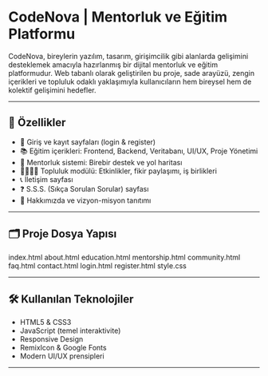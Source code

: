 # CodeNova | Mentorluk ve Eğitim Platformu

CodeNova, bireylerin yazılım, tasarım, girişimcilik gibi alanlarda gelişimini desteklemek amacıyla hazırlanmış bir dijital mentorluk ve eğitim platformudur. Web tabanlı olarak geliştirilen bu proje, sade arayüzü, zengin içerikleri ve topluluk odaklı yaklaşımıyla kullanıcıların hem bireysel hem de kolektif gelişimini hedefler.

---

## 🚀 Özellikler

- 👤 Giriş ve kayıt sayfaları (login & register)
- 📚 Eğitim içerikleri: Frontend, Backend, Veritabanı, UI/UX, Proje Yönetimi
- 🤝 Mentorluk sistemi: Birebir destek ve yol haritası
- 👨‍👩‍👧‍👦 Topluluk modülü: Etkinlikler, fikir paylaşımı, iş birlikleri
- 📞 İletişim sayfası
- ❓ S.S.S. (Sıkça Sorulan Sorular) sayfası
- 📃 Hakkımızda ve vizyon-misyon tanıtımı

---

## 🗂️ Proje Dosya Yapısı
 index.html
 about.html
 education.html
 mentorship.html
 community.html
 faq.html 
 contact.html
 login.html
 register.html
 style.css

---

## 🛠️ Kullanılan Teknolojiler

- HTML5 & CSS3
- JavaScript (temel interaktivite)
- Responsive Design
- RemixIcon & Google Fonts
- Modern UI/UX prensipleri

---

